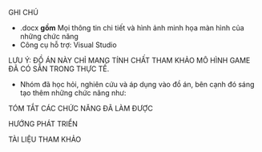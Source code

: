 GHI CHÚ
- .docx **gồm** Mọi thông tin chi tiết và hình ảnh minh họa màn hình của những chức năng
- Công cụ hỗ trợ: Visual Studio



LƯU Ý: ĐỒ ÁN NÀY CHỈ MANG TÍNH CHẤT THAM KHẢO MÔ HÌNH GAME ĐÃ CÓ SẴN TRONG THỰC TẾ. 
- Nhóm đã học hỏi, nghiên cứu và áp dụng vào đồ án, bên cạnh đó sáng tạo thêm những chức năng như:

 

TÓM TẮT CÁC CHỨC NĂNG ĐÃ LÀM ĐƯỢC




HƯỚNG PHÁT TRIỂN





  TÀI LIỆU THAM KHẢO
  
